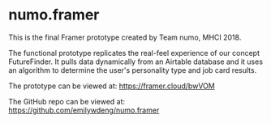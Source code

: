 # numo.framer

This is the final Framer prototype created by Team numo, MHCI 2018.

The functional prototype replicates the real-feel experience of our concept FutureFinder. It pulls data dynamically from an Airtable database and it uses an algorithm to determine the user's personality type and job card results.

The prototype can be viewed at:
https://framer.cloud/bwVOM

The GitHub repo can be viewed at:
https://github.com/emilywdeng/numo.framer
